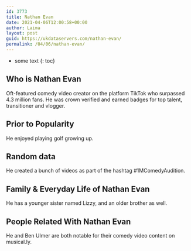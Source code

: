 ```yaml
---
id: 3773
title: Nathan Evan
date: 2021-04-06T12:00:58+00:00
author: Laima
layout: post
guid: https://ukdataservers.com/nathan-evan/
permalink: /04/06/nathan-evan/
---
```


* some text
{: toc}


## Who is Nathan Evan
                  
                  
                  
Oft-featured comedy video creator on the platform TikTok who surpassed 4.3 million fans. He was crown verified and earned badges for top talent, transitioner and vlogger.
                  
              
            
              
            
                
                
                
## Prior to Popularity
                  
                  
                  
He enjoyed playing golf growing up.
                  
              
            
              
            
                
                
                
## Random data
                  
                  
                  
He created a bunch of videos as part of the hashtag #1MComedyAudition.
                  
              
            
              
            
                
                
                
## Family & Everyday Life of Nathan Evan
                  
                  
                  
He has a younger sister named Lizzy, and an older brother as well.
                  
              
            
              
            
                
                
                
## People Related With Nathan Evan
                  
                  
                  
He and Ben Ulmer are both notable for their comedy video content on musical.ly.
                  
              
            
              
            
                
              
            
              
              
            
            
              
            
          
          
          